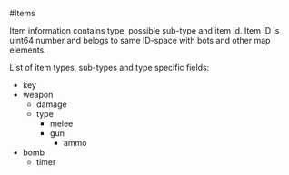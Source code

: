 #Items

Item information contains type, possible sub-type and item id. Item ID is uint64 number and belogs to same ID-space with bots and other map elements.

List of item types, sub-types and type specific fields:
- key
- weapon
  - damage
  - type
    - melee
    - gun
      - ammo
- bomb
  - timer
